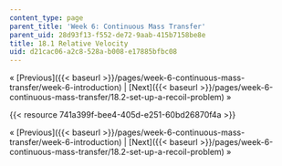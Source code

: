 ```yaml
---
content_type: page
parent_title: 'Week 6: Continuous Mass Transfer'
parent_uid: 28d93f13-f552-de72-9aab-415b7158be8e
title: 18.1 Relative Velocity
uid: d21cac06-a2c8-528a-b008-e17885bfbc08
---
```


« [Previous]({{< baseurl >}}/pages/week-6-continuous-mass-transfer/week-6-introduction) | [Next]({{< baseurl >}}/pages/week-6-continuous-mass-transfer/18.2-set-up-a-recoil-problem) »

{{< resource 741a399f-bee4-405d-e251-60bd26870f4a >}}

« [Previous]({{< baseurl >}}/pages/week-6-continuous-mass-transfer/week-6-introduction) | [Next]({{< baseurl >}}/pages/week-6-continuous-mass-transfer/18.2-set-up-a-recoil-problem) »